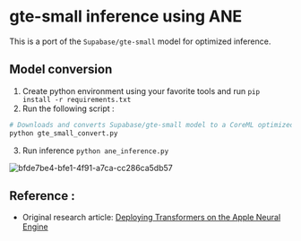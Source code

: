 # gte-small inference using ANE
This is a port of the `Supabase/gte-small` model for optimized inference.


## Model conversion
1. Create python environment using your favorite tools and run `pip install -r requirements.txt`
2. Run the following script : 
```bash
# Downloads and converts Supabase/gte-small model to a CoreML optimized model
python gte_small_convert.py 
```
3. Run inference  `python ane_inference.py`

![bfde7be4-bfe1-4f91-a7ca-cc286ca5db57](https://github.com/AmineDiro/ane_gte_small/assets/14312141/067f83ab-cb4f-4f12-a516-fde58f50aef2)


## Reference :
- Original research article: [Deploying Transformers on the Apple Neural Engine](https://machinelearning.apple.com/research/neural-engine-transformers)
